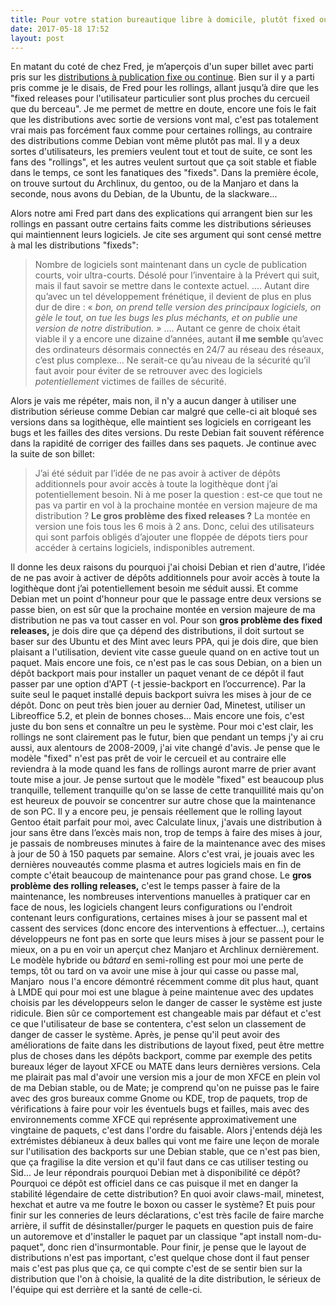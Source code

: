```yaml
---
title: Pour votre station bureautique libre à domicile, plutôt fixed ou rolling ? Ma réponse.
date: 2017-05-18 17:52
layout: post
---
```


En matant du coté de chez Fred, je m’aperçois d'un super billet avec
parti pris sur les [distributions à publication fixe ou
continue](http://frederic.bezies.free.fr/blog/?p=15991). Bien sur il y a
parti pris comme je le disais, de Fred pour les rollings, allant jusqu’à
dire que les "fixed releases pour l'utilisateur particulier sont plus
proches du cercueil que du berceau". Je me permet de mettre en doute,
encore une fois le fait que les distributions avec sortie de versions
vont mal, c'est pas totalement vrai mais pas forcément faux comme pour
certaines rollings, au contraire des distributions comme Debian vont
même plutôt pas mal. Il y a deux sortes d'utilisateurs, les premiers
veulent tout et tout de suite, ce sont les fans des "rollings", et les
autres veulent surtout que ça soit stable et fiable dans le temps, ce
sont les fanatiques des "fixeds". Dans la première école, on trouve
surtout du Archlinux, du gentoo, ou de la Manjaro et dans la seconde,
nous avons du Debian, de la Ubuntu, de la slackware...  
<!--more-->  
Alors notre ami Fred part dans des explications qui arrangent bien sur
les rollings en passant outre certains faits comme les distributions
sérieuses qui maintiennent leurs logiciels. Je cite ses argument qui
sont censé mettre à mal les distributions "fixeds":    

> Nombre de logiciels sont maintenant dans un cycle de publication
> courts, voir ultra-courts. Désolé pour l’inventaire à la Prévert qui
> suit, mais il faut savoir se mettre dans le contexte actuel. ....
> Autant dire qu’avec un tel développement frénétique, il devient de
> plus en plus dur de dire : « *bon, on prend telle version des
> principaux logiciels, on gèle le tout, on tue les bugs les plus
> méchants, et on publie une version de notre distribution. »* ....
> Autant ce genre de choix était viable il y a encore une dizaine
> d’années, autant **il me semble** qu’avec des ordinateurs désormais
> connectés en 24/7 au réseau des réseaux, c’est plus complexe… Ne
> serait-ce qu’au niveau de la sécurité qu’il faut avoir pour éviter de
> se retrouver avec des logiciels *potentiellement* victimes de failles
> de sécurité.
> </p>

Alors je vais me répéter, mais non, il n'y a aucun danger à utiliser une
distribution sérieuse comme Debian car malgré que celle-ci ait bloqué
ses versions dans sa logithèque, elle maintient ses logiciels en
corrigeant les bugs et les failles des dites versions. Du reste Debian
fait souvent référence dans la rapidité de corriger des failles dans ses
paquets. Je continue avec la suite de son billet:  

> J’ai été séduit par l’idée de ne pas avoir à activer de dépôts
> additionnels pour avoir accès à toute la logithèque dont j’ai
> potentiellement besoin. Ni à me poser la question : est-ce que tout ne
> pas va partir en vol à la prochaine montée en version majeure de ma
> distribution ? **Le gros problème des fixed releases ?** La montée en
> version une fois tous les 6 mois à 2 ans. Donc, celui des utilisateurs
> qui sont parfois obligés d’ajouter une floppée de dépots tiers pour
> accéder à certains logiciels, indisponibles autrement.
> </p>

Il donne les deux raisons du pourquoi j'ai choisi Debian et rien
d'autre, l’idée de ne pas avoir à activer de dépôts additionnels pour
avoir accès à toute la logithèque dont j’ai potentiellement besoin me
séduit aussi. Et comme Debian met un point d'honneur pour que le passage
entre deux versions se passe bien, on est sûr que la prochaine montée en
version majeure de ma distribution ne pas va tout casser en vol. Pour
son **gros problème des fixed releases,** je dois dire que ça dépend des
distributions, il doit surtout se baser sur des Ubuntu et des Mint avec
leurs PPA, qui je dois dire, que bien plaisant a l'utilisation, devient
vite casse gueule quand on en active tout un paquet. Mais encore une
fois, ce n'est pas le cas sous Debian, on a bien un dépôt backport mais
pour installer un paquet venant de ce dépôt il faut passer par une
option d'APT (-t jessie-backport en l’occurrence). Par la suite seul le
paquet installé depuis backport suivra les mises à jour de ce dépôt.
Donc on peut très bien jouer au dernier 0ad, Minetest, utiliser un
Libreoffice 5.2, et plein de bonnes choses... Mais encore une fois,
c'est juste du bon sens et connaître un peu le système. Pour moi c'est
clair, les rollings ne sont clairement pas le futur, bien que pendant un
temps j'y ai cru aussi, aux alentours de 2008-2009, j'ai vite changé
d'avis. Je pense que le modèle "fixed" n'est pas prêt de voir le
cercueil et au contraire elle reviendra à la mode quand les fans de
rollings auront marre de prier avant toute mise a jour. Je pense surtout
que le modèle "fixed" est beaucoup plus tranquille, tellement tranquille
qu'on se lasse de cette tranquillité mais qu'on est heureux de pouvoir
se concentrer sur autre chose que la maintenance de son PC. Il y a
encore peu, je pensais réellement que le rolling layout Gentoo était
parfait pour moi, avec Calculate linux, j'avais une distribution à jour
sans être dans l’excès mais non, trop de temps à faire des mises à jour,
je passais de nombreuses minutes à faire de la maintenance avec des
mises à jour de 50 à 150 paquets par semaine. Alors c'est vrai, je
jouais avec les dernières nouveautés comme plasma et autres logiciels
mais en fin de compte c'était beaucoup de maintenance pour pas grand
chose. Le **gros problème des rolling releases,** c'est le temps passer
à faire de la maintenance, les nombreuses interventions manuelles à
pratiquer car en face de nous, les logiciels changent leurs
configurations ou l'endroit contenant leurs configurations, certaines
mises à jour se passent mal et cassent des services (donc encore des
interventions à effectuer...), certains développeurs ne font pas en
sorte que leurs mises à jour se passent pour le mieux, on a pu en voir
un aperçut chez Manjaro et Archlinux dernièrement. Le modèle hybride ou
*bâtard* en semi-rolling est pour moi une perte de temps, tôt ou tard on
va avoir une mise à jour qui casse ou passe mal, Manjaro  nous l'a
encore démontré récemment comme dit plus haut, quant à LMDE qui pour moi
est une blague à peine maintenue avec des updates choisis par les
développeurs selon le danger de casser le système est juste ridicule.
Bien sûr ce comportement est changeable mais par défaut et c'est ce que
l'utilisateur de base se contentera, c'est selon un classement de danger
de casser le système. Après, je pense qu'il peut avoir des améliorations
de faite dans les distributions de layout fixed, peut être mettre plus de
choses dans les dépôts backport, comme par exemple des petits bureaux
léger de layout XFCE ou MATE dans leurs dernières versions. Cela me
plairait pas mal d'avoir une version mis a jour de mon XFCE en plein vol
de ma Debian stable, ou de Mate; je comprend qu'on ne puisse pas le
faire avec des gros bureaux comme Gnome ou KDE, trop de paquets, trop de
vérifications à faire pour voir les éventuels bugs et failles, mais avec
des environnements comme XFCE qui représente approximativement une
vingtaine de paquets, c'est dans l'ordre du faisable. Alors j'entends
déjà les extrémistes débianeux à deux balles qui vont me faire une leçon
de morale sur l'utilisation des backports sur une Debian stable, que ce
n'est pas bien, que ça fragilise la dite version et qu'il faut dans ce
cas utiliser testing ou Sid... Je leur répondrais pourquoi Debian met à
disponibilité ce dépôt? Pourquoi ce dépôt est officiel dans ce cas
puisque il met en danger la stabilité légendaire de cette distribution?
En quoi avoir claws-mail, minetest, hexchat et autre va me foutre le
boxon ou casser le système? Et puis pour finir sur les conneries de
leurs déclarations, c'est très facile de faire marche arrière, il suffit
de désinstaller/purger le paquets en question puis de faire un
autoremove et d'installer le paquet par un classique "apt install
nom-du-paquet", donc rien d'insurmontable. Pour finir, je pense que le
layout de distributions n'est pas important, c'est quelque chose dont il
faut penser mais c'est pas plus que ça, ce qui compte c'est de se sentir
bien sur la distribution que l'on à choisie, la qualité de la dite
distribution, le sérieux de l'équipe qui est derrière et la santé de
celle-ci.
